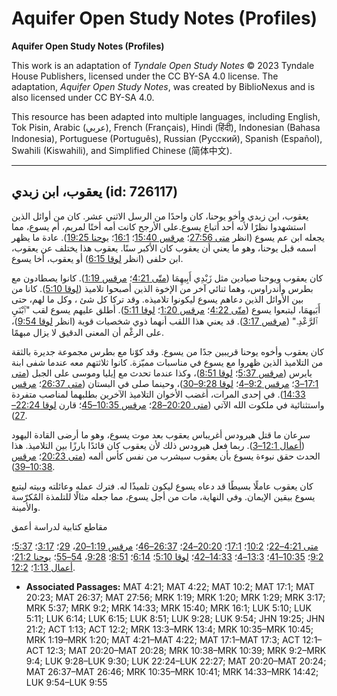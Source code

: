# Aquifer Open Study Notes (Profiles)

**Aquifer Open Study Notes (Profiles)**

This work is an adaptation of *Tyndale Open Study Notes* © 2023 Tyndale House Publishers, licensed under the CC BY\-SA 4\.0 license. The adaptation, *Aquifer Open Study Notes*, was created by BiblioNexus and is also licensed under CC BY\-SA 4\.0\.

This resource has been adapted into multiple languages, including English, Tok Pisin, Arabic (عربي), French (Français), Hindi (हिंदी), Indonesian (Bahasa Indonesia), Portuguese (Português), Russian (Русский), Spanish (Español), Swahili (Kiswahili), and Simplified Chinese (简体中文).



--------------------------------

## يعقوب، ابن زبدي (id: 726117)

يعقوب، ابن زبدي وأخو يوحنا، كان واحدًا من الرسل الاثني عشر. كان من أوائل الذين استشهدوا نظرًا لأنه أحد أتباع يسوع.على الأرجح كانت أمه أختًا لمريم، أم يسوع، مما يجعله ابن عم يسوع (انظر [متى 27:56](https://ref.ly/Matt27:56)؛ [مرقس 15:40](https://ref.ly/Mark15:40)؛ [16:1](https://ref.ly/Mark16:1)؛ [يوحنا 19:25](https://ref.ly/John19:25)). عادة ما يظهر اسمه قبل يوحنا، وهو ما يعني أن يعقوب كان الأكبر سنًا. يعقوب هذا يختلف عن يعقوب، ابن حلفى (انظر [لوقا 6:15](https://ref.ly/Luke6:15)) أو يعقوب، أخا يسوع.

كان يعقوب ويوحنا صيادين مثل زَبْدِي أَبِيهِمَا ([متّى 4:21](https://ref.ly/Matt4:21)؛ [مرقس 1:19](https://ref.ly/Mark1:19)). كانوا يصطادون مع بطرس وأندراوس، وهما ثنائي آخر من الإخوة الذين أصبحوا تلاميذ ([لوقا 5:10](https://ref.ly/Luke5:10)). كانا من بين الأوائل الذين دعاهم يسوع ليكونوا تلاميذه. وقد تركا كل شئ ، وكل ما لهم، حتى أَبَيهمَا، ليتبعوا يسوع ([متّى 4:22](https://ref.ly/Matt4:22)؛ [مرقس 1:20](https://ref.ly/Mark1:20)؛ [لوقا 5:11](https://ref.ly/Luke5:11)). أطلق عليهم يسوع لقب "ٱبْنَيِ ٱلرَّعْدِ." ([مرقس 3:17](https://ref.ly/Mark3:17)). قد يعني هذا اللقب أنهما ذوي شخصيات قوية (انظر [لوقا 9:54](https://ref.ly/Luke9:54))، على الرغْم أن المعنى الدقيق لا يزال مبهمًا.

كان يعقوب وأخوه يوحنا قريبين جدًا من يسوع. وقد كوّنا مع بطرس مجموعة جديرة بالثقة من التلاميذ الذين ظهروا مع يسوع في مناسبات مميّزة. كانوا ثلاثتهم معه عندما شفى ابنة يايرس ([مرقس 5:37](https://ref.ly/Mark5:37)؛ [لوقا 8:51](https://ref.ly/Luke8:51))، وكذا عندما تحدث مع إيليا وموسى على الجبل ([متى 17:1–3](https://ref.ly/Matt17:1-Matt17:3)؛ [مرقس 9:2–4](https://ref.ly/Mark9:2-Mark9:4)؛ [لوقا 9:28–30](https://ref.ly/Luke9:28-Luke9:30))، وحينما صلى في البستان ([متى 26:37](https://ref.ly/Matt26:37)؛ [مرقس 14:33](https://ref.ly/Mark14:33)). في إحدى المرات، أغضب الأخوان التلاميذ الآخرين بطلبهما لمناصب متفردة واستثنائية في ملكوت الله الآتي ([متى 20:20–28](https://ref.ly/Matt20:20-Matt20:28)؛ [مرقس 10:35–45](https://ref.ly/Mark10:35-Mark10:45)؛ قارن [لوقا 22:24–27](https://ref.ly/Luke22:24-Luke22:27)).

سرعان ما قتل هيرودس أغريباس يعقوب بعد موت يسوع، وهو ما أرضى القادة اليهود ([أعمال 12:1–3](https://ref.ly/Acts12:1-Acts12:3)). ربما فعل هيرودس ذلك لأن يعقوب كان قائدًا بارزًا بين التلاميذ. هذا الحدث حقق نبوءة يسوع بأن يعقوب سيشرب من نفس كأس ألمه ([متى 20:23](https://ref.ly/Matt20:23)؛ [مرقس 10:38–39](https://ref.ly/Mark10:38-Mark10:39)).

كان يعقوب عاملًا بسيطًا قد دعاه يسوع ليكون تلميذًا له. فترك عمله وعائلته وبيته ليتبع يسوع بيقين الإيمان. وفي النهاية، مات من أجل يسوع، مما جعله مثالًا للتلمذة المٌكرّسة والأمينة.

مقاطع كتابية لدراسة أعمق

[متى 4:21–22](https://ref.ly/Matt4:21-Matt4:22)؛ [10:2](https://ref.ly/Matt10:2)؛ [17:1](https://ref.ly/Matt17:1)؛ [20:20–24](https://ref.ly/Matt20:20-Matt20:24)؛ [26:37–46](https://ref.ly/Matt26:37-Matt26:46)؛ [مرقس 1:19–20](https://ref.ly/Mark1:19-Mark1:20)، [29](https://ref.ly/Mark1:29)؛ [3:17](https://ref.ly/Mark3:17)؛ [5:37](https://ref.ly/Mark5:37)؛ [9:2](https://ref.ly/Mark9:2)؛ [10:35–41](https://ref.ly/Mark10:35-Mark10:41)؛ [13:3–4](https://ref.ly/Mark13:3-Mark13:4)؛ [14:33–42](https://ref.ly/Mark14:33-Mark14:42)؛ [لوقا 5:10](https://ref.ly/Luke5:10)؛ [6:14](https://ref.ly/Luke6:14)؛ [8:51](https://ref.ly/Luke8:51)؛ [9:28](https://ref.ly/Luke9:28)، [54–55](https://ref.ly/Luke9:54-Luke9:55)؛ [يوحنا 21:2](https://ref.ly/John21:2)؛ [أعمال 1:13](https://ref.ly/Acts1:13)؛ [12:2](https://ref.ly/Acts12:2).

* **Associated Passages:** MAT 4:21; MAT 4:22; MAT 10:2; MAT 17:1; MAT 20:23; MAT 26:37; MAT 27:56; MRK 1:19; MRK 1:20; MRK 1:29; MRK 3:17; MRK 5:37; MRK 9:2; MRK 14:33; MRK 15:40; MRK 16:1; LUK 5:10; LUK 5:11; LUK 6:14; LUK 6:15; LUK 8:51; LUK 9:28; LUK 9:54; JHN 19:25; JHN 21:2; ACT 1:13; ACT 12:2; MRK 13:3–MRK 13:4; MRK 10:35–MRK 10:45; MRK 1:19–MRK 1:20; MAT 4:21–MAT 4:22; MAT 17:1–MAT 17:3; ACT 12:1–ACT 12:3; MAT 20:20–MAT 20:28; MRK 10:38–MRK 10:39; MRK 9:2–MRK 9:4; LUK 9:28–LUK 9:30; LUK 22:24–LUK 22:27; MAT 20:20–MAT 20:24; MAT 26:37–MAT 26:46; MRK 10:35–MRK 10:41; MRK 14:33–MRK 14:42; LUK 9:54–LUK 9:55

